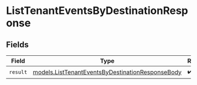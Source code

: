 # ListTenantEventsByDestinationResponse


## Fields

| Field                                                                                                      | Type                                                                                                       | Required                                                                                                   | Description                                                                                                |
| ---------------------------------------------------------------------------------------------------------- | ---------------------------------------------------------------------------------------------------------- | ---------------------------------------------------------------------------------------------------------- | ---------------------------------------------------------------------------------------------------------- |
| `result`                                                                                                   | [models.ListTenantEventsByDestinationResponseBody](../models/listtenanteventsbydestinationresponsebody.md) | :heavy_check_mark:                                                                                         | N/A                                                                                                        |